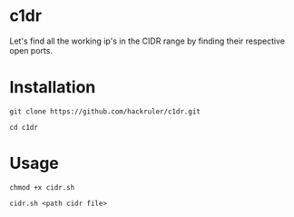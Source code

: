 # c1dr
Let's find all the working ip's in the CIDR range by finding their respective open ports.

# Installation
`git clone https://github.com/hackruler/c1dr.git`

`cd c1dr`

# Usage
`chmod +x cidr.sh`

`cidr.sh <path cidr file>`
